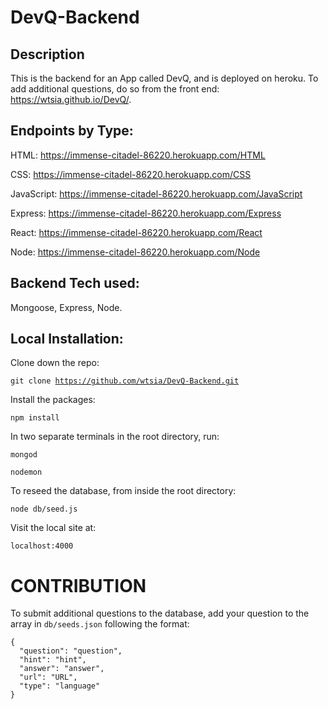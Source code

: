 # DevQ-Backend

## Description

This is the backend for an App called DevQ, and is deployed on heroku. To add additional questions, do so from the front end: https://wtsia.github.io/DevQ/. 

## Endpoints by Type:

HTML: https://immense-citadel-86220.herokuapp.com/HTML

CSS: https://immense-citadel-86220.herokuapp.com/CSS

JavaScript: https://immense-citadel-86220.herokuapp.com/JavaScript

Express: https://immense-citadel-86220.herokuapp.com/Express

React: https://immense-citadel-86220.herokuapp.com/React

Node: https://immense-citadel-86220.herokuapp.com/Node

## Backend Tech used:

Mongoose, Express, Node. <br /> 

## Local Installation:

Clone down the repo:

<code>git clone https://github.com/wtsia/DevQ-Backend.git</code>

Install the packages:

<code>npm install</code>

In two separate terminals in the root directory, run:

<code>mongod</code>

<code>nodemon</code>

To reseed the database, from inside the root directory:

<code>node db/seed.js</code>

Visit the local site at: 

<code>localhost:4000</code>

# CONTRIBUTION

To submit additional questions to the database, add your question to the array in <code>db/seeds.json</code> following the format:
```
{
  "question": "question",
  "hint": "hint",
  "answer": "answer",
  "url": "URL",
  "type": "language"
}
```

